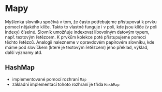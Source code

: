 # Mapy
Myšlenka slovníku spočívá v tom, že často potřebujeme přistupovat k
prvku pomocí nějakého klíče. Takto to vlastně funguje i v poli, kde jsou
klíče (v poli indexy) číselné. Slovník umožňuje indexovat libovolným
datovým typem, např. textovým řetězcem. K prvkům kolekce poté
přistupujeme pomocí těchto řetězců. Analogii nalezneme v opravdovém
papírovém slovníku, kde máme pod slovíčkem (které je textovým
řetězcem) jeho překlad, výklad, další významy atd.

## HashMap
-  implementované pomocí rozhraní `Map`
-  základní implementací tohoto rozhraní je třída `HashMap`